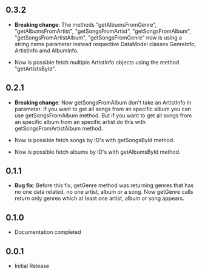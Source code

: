 
## 0.3.2
* **Breaking change**: The methods "getAlbumsFromGenre", "getAlbumsFromArtist", "getSongsFromArtist",
    "getSongsFromAlbum", "getSongsFromArtistAlbum", "getSongsFromGenre" now is using a string name 
    parameter instead respective DataModel classes GenreInfo, ArtistInfo amd AlbumInfo.
    
* Now is possible fetch multiple ArtistInfo objects using the method "getArtistsById".

## 0.2.1

* **Breaking change**: Now getSongsFromAlbum don't take an ArtistInfo in parameter. If you want to get 
    all songs from an specific album you can use getSongsFromAlbum method. But if you want to get
    all songs from an specific album from an specific artist do this with getSongsFromArtistAlbum
    method. 

* Now is possible fetch songs by ID's with getSongsById method.

* Now is possible fetch albums by ID's with getAlbumsById method.

## 0.1.1

* **Bug fix**: Before this fix, getGenre method was returning genres that has no one data
    related, no one artist, album or a song. Now getGenre calls return only genres which 
    at least one artist, album or song appears. 

## 0.1.0

* Documentation completed

## 0.0.1

* Initial Release
